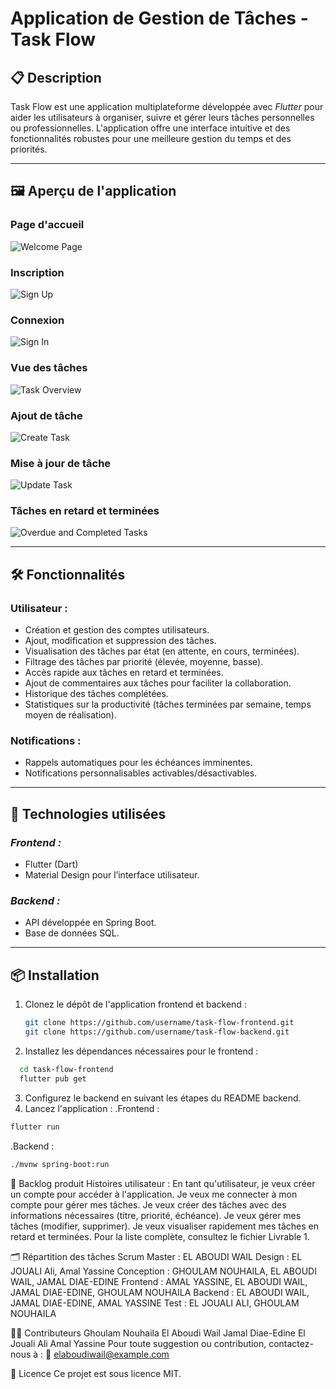 # **Application de Gestion de Tâches - Task Flow**

## 📋 **Description**  
Task Flow est une application multiplateforme développée avec *Flutter* pour aider les utilisateurs à organiser, suivre et gérer leurs tâches personnelles ou professionnelles. L'application offre une interface intuitive et des fonctionnalités robustes pour une meilleure gestion du temps et des priorités.

---

## 🖼️ **Aperçu de l'application**

### Page d'accueil  
![Welcome Page](https://your-image-link-here.com)

### Inscription  
![Sign Up](https://your-image-link-here.com)

### Connexion  
![Sign In](https://your-image-link-here.com)

### Vue des tâches  
![Task Overview](https://your-image-link-here.com)

### Ajout de tâche  
![Create Task](https://your-image-link-here.com)

### Mise à jour de tâche  
![Update Task](https://your-image-link-here.com)

### Tâches en retard et terminées  
![Overdue and Completed Tasks](https://your-image-link-here.com)

---

## 🛠️ **Fonctionnalités**

### **Utilisateur :**
- Création et gestion des comptes utilisateurs.
- Ajout, modification et suppression des tâches.
- Visualisation des tâches par état (en attente, en cours, terminées).
- Filtrage des tâches par priorité (élevée, moyenne, basse).
- Accès rapide aux tâches en retard et terminées.
- Ajout de commentaires aux tâches pour faciliter la collaboration.
- Historique des tâches complétées.
- Statistiques sur la productivité (tâches terminées par semaine, temps moyen de réalisation).

### **Notifications :**
- Rappels automatiques pour les échéances imminentes.
- Notifications personnalisables activables/désactivables.

---

## 🚀 **Technologies utilisées**

### *Frontend :*
- Flutter (Dart)
- Material Design pour l’interface utilisateur.

### *Backend :*
- API développée en Spring Boot.
- Base de données SQL.

---

## 📦 **Installation**

1. Clonez le dépôt de l'application frontend et backend :
   ```bash
   git clone https://github.com/username/task-flow-frontend.git
   git clone https://github.com/username/task-flow-backend.git
2. Installez les dépendances nécessaires pour le frontend :
  ```bash
    cd task-flow-frontend
    flutter pub get
  ```
3. Configurez le backend en suivant les étapes du README backend.
4. Lancez l'application :
 .Frontend :
 ```bash
flutter run
```
.Backend :
```bash
./mvnw spring-boot:run
```


🎯 Backlog produit
Histoires utilisateur :
En tant qu'utilisateur, je veux créer un compte pour accéder à l'application.
Je veux me connecter à mon compte pour gérer mes tâches.
Je veux créer des tâches avec des informations nécessaires (titre, priorité, échéance).
Je veux gérer mes tâches (modifier, supprimer).
Je veux visualiser rapidement mes tâches en retard et terminées.
Pour la liste complète, consultez le fichier Livrable 1.

🗂️ Répartition des tâches
Scrum Master : EL ABOUDI WAIL
Design : EL JOUALI Ali, Amal Yassine
Conception : GHOULAM NOUHAILA, EL ABOUDI WAIL, JAMAL DIAE-EDINE
Frontend : AMAL YASSINE, EL ABOUDI WAIL, JAMAL DIAE-EDINE, GHOULAM NOUHAILA
Backend : EL ABOUDI WAIL, JAMAL DIAE-EDINE, AMAL YASSINE
Test : EL JOUALI ALI, GHOULAM NOUHAILA

👩‍💻 Contributeurs
Ghoulam Nouhaila
El Aboudi Wail
Jamal Diae-Edine
El Jouali Ali
Amal Yassine
Pour toute suggestion ou contribution, contactez-nous à :
📧 elaboudiwail@example.com

📜 Licence
Ce projet est sous licence MIT.


